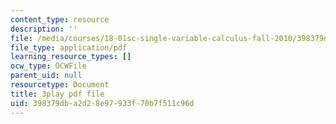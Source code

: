 ```yaml
---
content_type: resource
description: ''
file: /media/courses/18-01sc-single-variable-calculus-fall-2010/398379dba2d28e97933f70b7f511c96d_wezQdmwolMU.pdf
file_type: application/pdf
learning_resource_types: []
ocw_type: OCWFile
parent_uid: null
resourcetype: Document
title: 3play pdf file
uid: 398379db-a2d2-8e97-933f-70b7f511c96d
---
```

